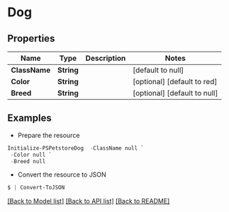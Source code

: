 # Dog
## Properties

Name | Type | Description | Notes
------------ | ------------- | ------------- | -------------
**ClassName** | **String** |  | [default to null]
**Color** | **String** |  | [optional] [default to red]
**Breed** | **String** |  | [optional] [default to null]

## Examples

- Prepare the resource
```powershell
Initialize-PSPetstoreDog  -ClassName null `
 -Color null `
 -Breed null
```

- Convert the resource to JSON
```powershell
$ | Convert-ToJSON
```

[[Back to Model list]](../README.md#documentation-for-models) [[Back to API list]](../README.md#documentation-for-api-endpoints) [[Back to README]](../README.md)

